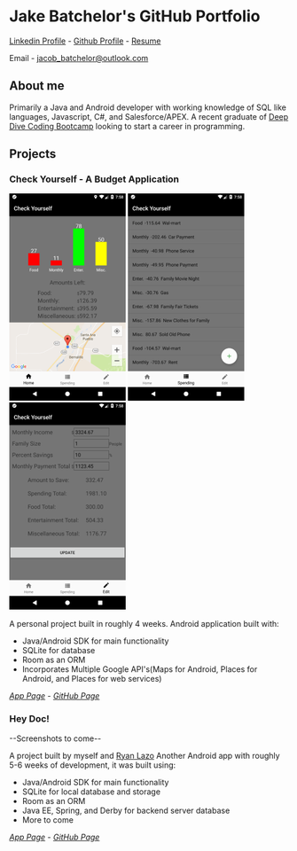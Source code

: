 # Jake Batchelor's GitHub Portfolio

[Linkedin Profile](https://www.linkedin.com/in/jake-batchelor) -
[Github Profile](https://github.com/JakeBat) -
[Resume](JakeBatResumeUpdated.pdf)

Email - jacob_batchelor@outlook.com

## About me

Primarily a Java and Android developer with working knowledge of SQL like languages,
Javascript, C#, and Salesforce/APEX. A recent graduate of [Deep Dive Coding Bootcamp](
https://deepdivecoding.com/) looking to start a career in programming.

## Projects

### Check Yourself - A Budget Application

![Screenshot1](Screenshots/CYScreenshot1.png) ![Screenshot2](Screenshots/CYScreenshot2.png) ![Screenshot3](Screenshots/CYScreenshot3.png)

A personal project built in roughly 4 weeks. Android application built with:
- Java/Android SDK for main functionality
- SQLite for database
- Room as an ORM
- Incorporates Multiple Google API's(Maps for Android, Places for Android, and Places for
web services)

_[App Page](https://jakebat.github.io/check_yourself/)_ -
_[GitHub Page](https://github.com/JakeBat/check_yourself)_

### Hey Doc!

--Screenshots to come--

A project built by myself and [Ryan Lazo](https://www.linkedin.com/in/ryan-lazo-924024158/)
Another Android app with roughly 5-6 weeks of development, it was built using:
- Java/Android SDK for main functionality
- SQLite for local database and storage
- Room as an ORM
- Java EE, Spring, and Derby for backend server database
- More to come

_[App Page]()_ -
_[GitHub Page](https://github.com/deep-dive-coding-java-cohort-3/HeyDoc)_